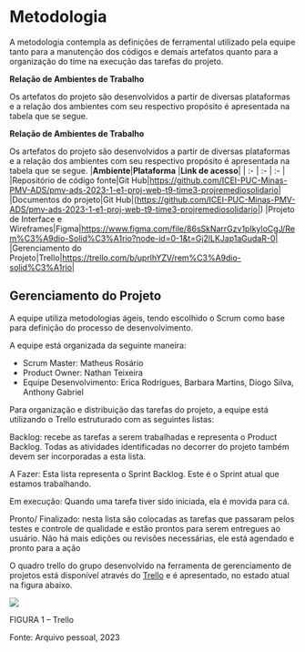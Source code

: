 
# Metodologia

A metodologia contempla as definições de ferramental utilizado pela equipe tanto para a manutenção dos códigos e demais artefatos quanto para a organização do time na execução das tarefas do projeto.

<a name="_toc132752708"></a>**Relação de Ambientes de Trabalho**

Os artefatos do projeto são desenvolvidos a partir de diversas plataformas e a relação dos ambientes com seu respectivo propósito é apresentada na tabela que se segue. 

<a name="_toc132752709"></a>**Relação de Ambientes de Trabalho**

Os artefatos do projeto são desenvolvidos a partir de diversas plataformas e a relação dos ambientes com seu respectivo propósito é apresentada na tabela que se segue. 
|**Ambiente**|**Plataforma** |**Link de acesso**|
| :- | :- | :- |
|Repositório de código fonte|Git Hub|https://github.com/ICEI-PUC-Minas-PMV-ADS/pmv-ads-2023-1-e1-proj-web-t9-time3-projremediosolidario|
|Documentos do projeto|Git Hub|(https://github.com/ICEI-PUC-Minas-PMV-ADS/pmv-ads-2023-1-e1-proj-web-t9-time3-projremediosolidario|)
|Projeto de Interface e  Wireframes|Figma|https://www.figma.com/file/86sSkNarrGzv1pIkyloCgJ/Rem%C3%A9dio-Solid%C3%A1rio?node-id=0-1&t=Gj2lLKJap1aGudaR-0|
|Gerenciamento do Projeto|Trello|https://trello.com/b/uprlhYZV/rem%C3%A9dio-solid%C3%A1rio|

## Gerenciamento do Projeto

A equipe utiliza metodologias ágeis, tendo escolhido o Scrum como base para definição do processo de desenvolvimento. 

A equipe está organizada da seguinte maneira:

- Scrum Master: Matheus Rosário
- Product Owner: Nathan Teixeira
- Equipe Desenvolvimento: Erica Rodrigues, Barbara Martins, Diogo Silva, Anthony Gabriel

Para organização e distribuição das tarefas do projeto, a equipe está utilizando o Trello estruturado com as seguintes listas: 

Backlog: recebe as tarefas a serem trabalhadas e representa o Product Backlog. Todas as atividades identificadas no decorrer do projeto também devem ser incorporadas a esta lista.

A Fazer: Esta lista representa o Sprint Backlog. Este é o Sprint atual que estamos trabalhando.

Em execução: Quando uma tarefa tiver sido iniciada, ela é movida para cá.

Pronto/ Finalizado: nesta lista são colocadas as tarefas que passaram pelos testes e controle de qualidade e estão prontos para serem entregues ao usuário. Não há mais edições ou revisões necessárias, ele está agendado e pronto para a ação

O quadro trello do grupo desenvolvido na ferramenta de gerenciamento de projetos está disponível através do [Trello](https://trello.com/b/uprlhYZV/rem%C3%A9dio-solid%C3%A1rio) e é apresentado, no estado atual na figura abaixo.

![](Aspose.Words.537123c5-2942-4404-a785-35c66e3cfa4f.006.png)

FIGURA 1 – Trello

Fonte: Arquivo pessoal, 2023
